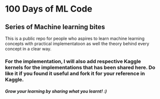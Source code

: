 # 100 Days of ML Code

## Series of Machine learning bites

This is a public repo for people who aspires to learn machine learning concepts with practical implementatoon as well the theory behind every concept in a clear way.

### For the implementation, I will also add respective Kaggle kernels for the implementations that has been shared here. Do like it if you found it useful and fork it for your reference in Kaggle.

##### Grow your learning by sharing what you learnt! :) 
